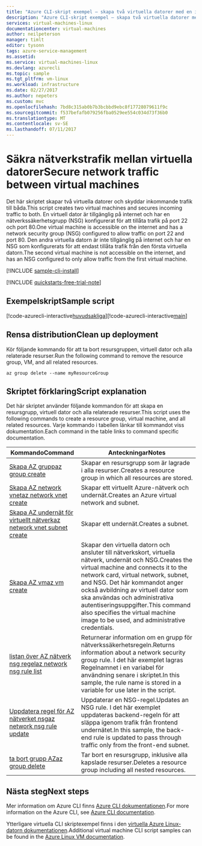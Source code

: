 ```yaml
---
title: "Azure CLI-skript exempel – skapa två virtuella datorer med en interna och externa NSG | Microsoft Docs"
description: "Azure CLI-skript exempel – skapa två virtuella datorer med interna och externa NSG"
services: virtual-machines-linux
documentationcenter: virtual-machines
author: neilpeterson
manager: timlt
editor: tysonn
tags: azure-service-management
ms.assetid: 
ms.service: virtual-machines-linux
ms.devlang: azurecli
ms.topic: sample
ms.tgt_pltfrm: vm-linux
ms.workload: infrastructure
ms.date: 02/27/2017
ms.author: nepeters
ms.custom: mvc
ms.openlocfilehash: 7bd8c315ab0b7b3bcbbd9ebc8f17728079611f9c
ms.sourcegitcommit: f537befafb079256fba0529ee554c034d73f36b0
ms.translationtype: MT
ms.contentlocale: sv-SE
ms.lasthandoff: 07/11/2017
---
```

# <a name="secure-network-traffic-between-virtual-machines"></a><span data-ttu-id="98d31-103">Säkra nätverkstrafik mellan virtuella datorer</span><span class="sxs-lookup"><span data-stu-id="98d31-103">Secure network traffic between virtual machines</span></span>

<span data-ttu-id="98d31-104">Det här skriptet skapar två virtuella datorer och skyddar inkommande trafik till båda.</span><span class="sxs-lookup"><span data-stu-id="98d31-104">This script creates two virtual machines and secures incoming traffic to both.</span></span> <span data-ttu-id="98d31-105">En virtuell dator är tillgänglig på internet och har en nätverkssäkerhetsgrupp (NSG) konfigurerat för att tillåta trafik på port 22 och port 80.</span><span class="sxs-lookup"><span data-stu-id="98d31-105">One virtual machine is accessible on the internet and has a network security group (NSG) configured to allow traffic on port 22 and port 80.</span></span> <span data-ttu-id="98d31-106">Den andra virtuella datorn är inte tillgänglig på internet och har en NSG som konfigurerats för att endast tillåta trafik från den första virtuella datorn.</span><span class="sxs-lookup"><span data-stu-id="98d31-106">The second virtual machine is not accessible on the internet, and has an NSG configured to only allow traffic from the first virtual machine.</span></span> 

[!INCLUDE [sample-cli-install](../../../includes/sample-cli-install.md)]

[!INCLUDE [quickstarts-free-trial-note](../../../includes/quickstarts-free-trial-note.md)]

## <a name="sample-script"></a><span data-ttu-id="98d31-107">Exempelskript</span><span class="sxs-lookup"><span data-stu-id="98d31-107">Sample script</span></span>

<span data-ttu-id="98d31-108">[!code-azurecli-interactive[huvudsakliga](../../../cli_scripts/virtual-machine/create-vm-nsg/create-vm-nsg.sh "Skapa virtuell dator med NSG")]</span><span class="sxs-lookup"><span data-stu-id="98d31-108">[!code-azurecli-interactive[main](../../../cli_scripts/virtual-machine/create-vm-nsg/create-vm-nsg.sh "Create VM with NSG")]</span></span>

## <a name="clean-up-deployment"></a><span data-ttu-id="98d31-109">Rensa distribution</span><span class="sxs-lookup"><span data-stu-id="98d31-109">Clean up deployment</span></span> 

<span data-ttu-id="98d31-110">Kör följande kommando för att ta bort resursgruppen, virtuell dator och alla relaterade resurser.</span><span class="sxs-lookup"><span data-stu-id="98d31-110">Run the following command to remove the resource group, VM, and all related resources.</span></span>

```azurecli-interactive 
az group delete --name myResourceGroup
```

## <a name="script-explanation"></a><span data-ttu-id="98d31-111">Skriptet förklaring</span><span class="sxs-lookup"><span data-stu-id="98d31-111">Script explanation</span></span>

<span data-ttu-id="98d31-112">Det här skriptet använder följande kommandon för att skapa en resursgrupp, virtuell dator och alla relaterade resurser.</span><span class="sxs-lookup"><span data-stu-id="98d31-112">This script uses the following commands to create a resource group, virtual machine, and all related resources.</span></span> <span data-ttu-id="98d31-113">Varje kommando i tabellen länkar till kommandot viss dokumentation.</span><span class="sxs-lookup"><span data-stu-id="98d31-113">Each command in the table links to command specific documentation.</span></span>

| <span data-ttu-id="98d31-114">Kommando</span><span class="sxs-lookup"><span data-stu-id="98d31-114">Command</span></span> | <span data-ttu-id="98d31-115">Anteckningar</span><span class="sxs-lookup"><span data-stu-id="98d31-115">Notes</span></span> |
|---|---|
| [<span data-ttu-id="98d31-116">Skapa AZ grupp</span><span class="sxs-lookup"><span data-stu-id="98d31-116">az group create</span></span>](https://docs.microsoft.com/cli/azure/group#create) | <span data-ttu-id="98d31-117">Skapar en resursgrupp som är lagrade i alla resurser.</span><span class="sxs-lookup"><span data-stu-id="98d31-117">Creates a resource group in which all resources are stored.</span></span> |
| [<span data-ttu-id="98d31-118">Skapa AZ network vnet</span><span class="sxs-lookup"><span data-stu-id="98d31-118">az network vnet create</span></span>](https://docs.microsoft.com/cli/azure/network/vnet#create) | <span data-ttu-id="98d31-119">Skapar ett virtuellt Azure-nätverk och undernät.</span><span class="sxs-lookup"><span data-stu-id="98d31-119">Creates an Azure virtual network and subnet.</span></span> |
| [<span data-ttu-id="98d31-120">Skapa AZ undernät för virtuellt nätverk</span><span class="sxs-lookup"><span data-stu-id="98d31-120">az network vnet subnet create</span></span>](https://docs.microsoft.com/cli/azure/network/vnet/subnet#create) | <span data-ttu-id="98d31-121">Skapar ett undernät.</span><span class="sxs-lookup"><span data-stu-id="98d31-121">Creates a subnet.</span></span> |
| [<span data-ttu-id="98d31-122">Skapa AZ vm</span><span class="sxs-lookup"><span data-stu-id="98d31-122">az vm create</span></span>](https://docs.microsoft.com/cli/azure/vm#create) | <span data-ttu-id="98d31-123">Skapar den virtuella datorn och ansluter till nätverkskort, virtuella nätverk, undernät och NSG.</span><span class="sxs-lookup"><span data-stu-id="98d31-123">Creates the virtual machine and connects it to the network card, virtual network, subnet, and NSG.</span></span> <span data-ttu-id="98d31-124">Det här kommandot anger också avbildning av virtuell dator som ska användas och administrativa autentiseringsuppgifter.</span><span class="sxs-lookup"><span data-stu-id="98d31-124">This command also specifies the virtual machine image to be used, and administrative credentials.</span></span>  |
| [<span data-ttu-id="98d31-125">listan över AZ nätverk nsg regel</span><span class="sxs-lookup"><span data-stu-id="98d31-125">az network nsg rule list</span></span>](https://docs.microsoft.com/cli/azure/network/nsg/rule#list) | <span data-ttu-id="98d31-126">Returnerar information om en grupp för nätverkssäkerhetsregeln.</span><span class="sxs-lookup"><span data-stu-id="98d31-126">Returns information about a network security group rule.</span></span> <span data-ttu-id="98d31-127">I det här exemplet lagras Regelnamnet i en variabel för användning senare i skriptet.</span><span class="sxs-lookup"><span data-stu-id="98d31-127">In this sample, the rule name is stored in a variable for use later in the script.</span></span> |
| [<span data-ttu-id="98d31-128">Uppdatera regel för AZ nätverket nsg</span><span class="sxs-lookup"><span data-stu-id="98d31-128">az network nsg rule update</span></span>](https://docs.microsoft.com/cli/azure/network/nsg/rule#update) | <span data-ttu-id="98d31-129">Uppdaterar en NSG-regel.</span><span class="sxs-lookup"><span data-stu-id="98d31-129">Updates an NSG rule.</span></span> <span data-ttu-id="98d31-130">I det här exemplet uppdateras backend-regeln för att släppa igenom trafik från frontend undernätet.</span><span class="sxs-lookup"><span data-stu-id="98d31-130">In this sample, the back-end rule is updated to pass through traffic only from the front-end subnet.</span></span> |
| [<span data-ttu-id="98d31-131">ta bort grupp AZ</span><span class="sxs-lookup"><span data-stu-id="98d31-131">az group delete</span></span>](https://docs.microsoft.com/cli/azure/vm/extension#set) | <span data-ttu-id="98d31-132">Tar bort en resursgrupp, inklusive alla kapslade resurser.</span><span class="sxs-lookup"><span data-stu-id="98d31-132">Deletes a resource group including all nested resources.</span></span> |

## <a name="next-steps"></a><span data-ttu-id="98d31-133">Nästa steg</span><span class="sxs-lookup"><span data-stu-id="98d31-133">Next steps</span></span>

<span data-ttu-id="98d31-134">Mer information om Azure CLI finns [Azure CLI dokumentationen](https://docs.microsoft.com/cli/azure/overview).</span><span class="sxs-lookup"><span data-stu-id="98d31-134">For more information on the Azure CLI, see [Azure CLI documentation](https://docs.microsoft.com/cli/azure/overview).</span></span>

<span data-ttu-id="98d31-135">Ytterligare virtuella CLI skriptexempel finns i den [virtuella Azure Linux-datorn dokumentationen](../linux/cli-samples.md?toc=%2fazure%2fvirtual-machines%2flinux%2ftoc.json).</span><span class="sxs-lookup"><span data-stu-id="98d31-135">Additional virtual machine CLI script samples can be found in the [Azure Linux VM documentation](../linux/cli-samples.md?toc=%2fazure%2fvirtual-machines%2flinux%2ftoc.json).</span></span>
